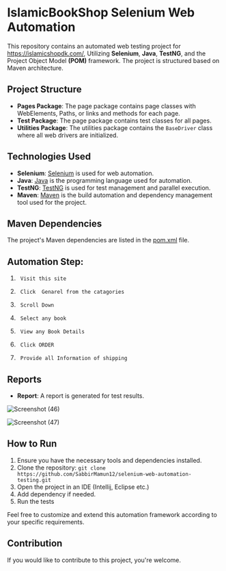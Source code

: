 # IslamicBookShop Selenium Web Automation

This repository contains an automated web testing project for https://islamicshopdk.com/, Utilizing **Selenium**, **Java**, **TestNG**, and the Project Object Model **(POM)** framework. The project is structured based on Maven architecture.

## Project Structure

- **Pages Package**: The page package contains page classes with WebElements, Paths, or links and methods for each page.
- **Test Package**: The page package contains test classes for all pages.
- **Utilities Package**: The utilities package contains the `BaseDriver` class where all web drivers are initialized.

## Technologies Used

- **Selenium**: [Selenium](https://www.selenium.dev/) is used for web automation.
- **Java**: [Java](https://www.java.com/) is the programming language used for automation.
- **TestNG**: [TestNG](https://testng.org/) is used for test management and parallel execution.
- **Maven**: [Maven](https://maven.apache.org/) is the build automation and dependency management tool used for the project.

## Maven Dependencies

The project's Maven dependencies are listed in the [pom.xml](./pom.xml) file.

## Automation Step:

1.      Visit this site
2.      Click  Genarel from the catagories
3.      Scroll Down 
4.      Select any book
5.      View any Book Details
6.      Click ORDER 
7.      Provide all Information of shipping


## Reports

- **Report**: A report is generated for test results.
  
![Screenshot (46)](https://github.com/SabbirMamun12/islamicbookshop-selenium-automation-testing/assets/149684228/9bf9a2c1-ed7a-42aa-aef9-b02e92b7d6ca)

![Screenshot (47)](https://github.com/SabbirMamun12/islamicbookshop-selenium-automation-testing/assets/149684228/88bfe95e-546d-43f8-bbc7-7cbb8062e6fc)

## How to Run

1. Ensure you have the necessary tools and dependencies installed.
2. Clone the repository: `git clone https://github.com/SabbirMamun12/selenium-web-automation-testing.git`
3. Open the project in an IDE (Intellij, Eclipse etc.)
4. Add dependency if needed.
5. Run the tests

Feel free to customize and extend this automation framework according to your specific requirements.

## Contribution

If you would like to contribute to this project, you're welcome.
